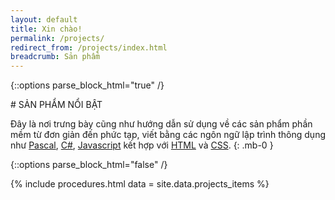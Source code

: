 ```yaml
---
layout: default
title: Xin chào!
permalink: /projects/
redirect_from: /projects/index.html
breadcrumb: Sản phẩm
---
```


{::options parse_block_html="true" /}
<section class="intro container text-center mt-3">
# SẢN PHẨM NỔI BẬT

Đây là nơi trưng bày cũng như hướng dẫn sử dụng về các sản phẩm phần mềm từ đơn giản đến phức tạp, viết bằng các ngôn ngữ lập trình thông dụng như [Pascal](/dev/pascal), [C#](/dev/csharp), [Javascript](/dev/javascript) kết hợp với [HTML](/dev/html) và [CSS](/dev/css).
{: .mb-0 }
</section>

{::options parse_block_html="false" /}

{% include procedures.html data = site.data.projects_items %}